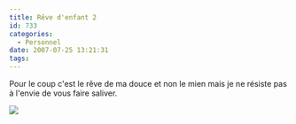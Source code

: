 ```yaml
---
title: Rêve d'enfant 2
id: 733
categories:
  - Personnel
date: 2007-07-25 13:21:31
tags:
---
```


Pour le coup c'est le rêve de ma douce et non le mien mais je ne résiste pas à l'envie de vous faire saliver.

![](/images/dragibus.jpg)